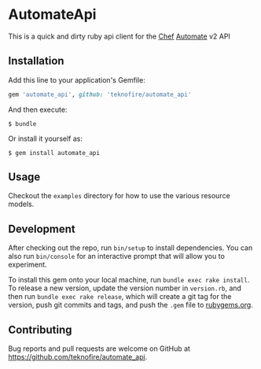 # AutomateApi

This is a quick and dirty ruby api client for the [Chef](https://chef.io) [Automate](https://automate.chef.io) v2 API

## Installation

Add this line to your application's Gemfile:

```ruby
gem 'automate_api', github: 'teknofire/automate_api'
```

And then execute:

    $ bundle

Or install it yourself as:

    $ gem install automate_api

## Usage

Checkout the `examples` directory for how to use the various resource models.

## Development

After checking out the repo, run `bin/setup` to install dependencies. You can also run `bin/console` for an interactive prompt that will allow you to experiment.

To install this gem onto your local machine, run `bundle exec rake install`. To release a new version, update the version number in `version.rb`, and then run `bundle exec rake release`, which will create a git tag for the version, push git commits and tags, and push the `.gem` file to [rubygems.org](https://rubygems.org).

## Contributing

Bug reports and pull requests are welcome on GitHub at https://github.com/teknofire/automate_api.
